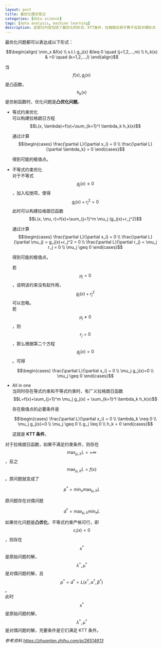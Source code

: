 ```yaml
---
layout: post
title: 最优化理论笔记
categories: [data science]
tags: [data analysis, machine learning]
description: 这部分内容包括了最优化的形式，KTT条件，拉格朗日蒜子算子及其对偶形式
---
```


最优化问题都可以表达成以下形式：

$$\begin{align}
\min_x &f(x)  \\
s.t.\ g_j(x) &\leq 0 \quad (j=1,2,...,m) \\
h_k(x) & =0 \quad (k=1,2,...,l)
\end{align}$$

当 $$f(x), g_j(x)$$ 是凸函数，$$h_k(x)$$ 是仿射函数时，优化问题是**凸优化问题**。

- 等式约束优化  
  可以构建拉格朗日方程  
  $$L(x, \lambda)=f(x)+\sum_{k=1}^l \lambda_k h_k(x)$$
  
  通过计算  
  $$\begin{cases}
  \frac{\partial L}{\partial x_i} = 0 \\
  \frac{\partial L}{\partial \lambda_k} = 0
  \end{cases}$$
  
  得到可能的极值点。

- 不等式约束优化  
  对于不等式 $$ g_j(x) \leq 0 $$，加入松弛项，使得 $$g_j(x)+r_j^2=0$$
  此时可以构建拉格朗日函数  
  $$L(x, \mu, r)=f(x)+\sum_{j=1}^m \mu_j (g_j(x)+r_j^2)$$
  
  通过计算  
  $$\begin{cases}
  \frac{\partial L}{\partial x_i} = 0 \\
  \frac{\partial L}{\partial \mu_j} = g_j(x)+r_j^2 = 0 \\
  \frac{\partial L}{\partial r_j} = \mu_j r_j = 0 \\
  \mu_j \geq 0
  \end{cases}$$
  
  得到可能的极值点。
  
  若 $$\mu_j=0$$，说明该约束没有起作用，$$g_j(x)+r_j^2$$ 可以忽略。  
  若 $$\mu_j \neq 0$$，则 $$r_j=0$$，那么根据第二个方程 $$g_j(x)=0$$。可得
  
  $$\begin{cases}
  \frac{\partial L}{\partial x_i} = 0 \\
  \mu_j g_j(x)=0 \\
  \mu_j \geq 0
  \end{cases}$$
  
- All in one  
  当同时存在等式约束和不等式约束时，有广义拉格朗日函数  
  $$L=f(x)+\sum_{j=1}^m \mu_j g_j(x) + \sum_{k=1}^l \lambda_k h_k(x)$$
  
  存在极值点的必要条件是
  
  $$\begin{cases}
  \frac{\partial L}{\partial x_i} = 0 \\
  \lambda_k \neq 0 \\
  \mu_j g_j(x)=0 \\
  \mu_j \geq 0 \\
  g_j \leq 0 \\
  h_k = 0
  \end{cases}$$
  
  这就是 **KTT 条件**。
  
对于拉格朗日函数，如果不满足约束条件，则存在 $$\max_{\mu, \lambda} L = +\infty$$，反之 $$\max_{\mu, \lambda} L = f(x)$$。原问题就变成了

$$p^* = \min_x \max_{\mu, \lambda} L$$

原问题存在对偶问题

$$d^* = \max_{\mu, \lambda} \min_x L$$

如果优化问题是**凸优化**，不等式约束严格可行，即 $$c_i(x)<0$$，则存在 $$x^*$$ 是原始问题的解，$$\lambda^*, \mu^*$$ 是对偶问题的解，且 $$p^*=d^*=L(x^*,\alpha^*,\beta^*)$$。  
此时 $$x^*$$ 是原始问题的解，$$\lambda^*, \mu^*$$ 是对偶问题的解，充要条件是它们满足 KTT 条件。
  
*参考资料 https://zhuanlan.zhihu.com/p/26514613*
  